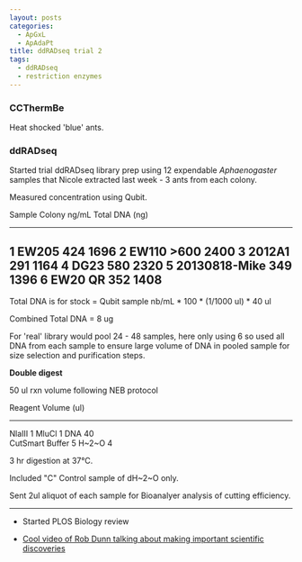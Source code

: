 ```yaml
---
layout: posts
categories: 
  - ApGxL
  - ApAdaPt
title: ddRADseq trial 2
tags: 
  - ddRADseq
  - restriction enzymes
---
```


### CCThermBe

Heat shocked 'blue' ants.

### ddRADseq

Started trial ddRADseq library prep using 12 expendable *Aphaenogaster* samples that Nicole extracted last week - 3 ants from each colony. 

Measured concentration using Qubit.

Sample       Colony            ng/mL    Total DNA (ng)
-------     ----------        -------  ----------------
1             EW205             424        1696 
2             EW110            >600        2400
3             2012A1            291        1164
4             DG23              580        2320
5             20130818-Mike     349        1396
6             EW20 QR           352        1408
------------------------------------------------------

Total DNA is for stock = Qubit sample nb/mL * 100 * (1/1000 ul) * 40 ul

Combined Total DNA = 8 ug

For 'real' library would pool 24 - 48 samples, here only using 6 so used all DNA from each sample to ensure large volume of DNA in pooled sample for size selection and purification steps. 

**Double digest**

50 ul rxn volume following NEB protocol 

Reagent           Volume (ul)
---------        -------------
NlaIII                 1
MluCl                  1
DNA                   40   
CutSmart Buffer        5
H~2~O                  4 

3 hr digestion at 37°C.

Included "C" Control sample of dH~2~O only. 

Sent 2ul aliquot of each sample for Bioanalyer analysis of cutting efficiency.



------------------------------

* Started PLOS Biology review

* [Cool video of Rob Dunn talking about making important scientific discoveries](http://www.livestream.com/naturalsciences/video?clipId=pla_9d2f3af9-7a07-45dd-b48c-46888d9d854b)

